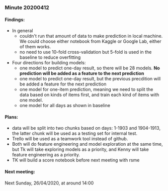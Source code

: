 ### Minute 20200412
#### Findings:
* In general
  * couldn't run that amount of data to make prediction in local machine. We could choose either
  notebook from Kaggle or Google Lab, either of them works.
  * no need to use 10-fold cross-validation but 5-fold is used in the baseline to reduce overfitting
* Four directions for building models:
  * one model to predict one-day result, so there will be 28 models. **No prediction will be added 
  as a feature to the next prediction**
  * one model to predict one-day result, but the previous precdition will be added a feature for 
  the next prediction
  * one model for one-item prediction, meaning we need to split the data based on kinds of items 
  first, and train each kind of items with one model.
  * one model for all days as shown in baseline
  
#### Plans:
* data will be split into two chunks based on days: 1-1903 and 1904-1913, the latter chunk will be 
used as a testing set for internal test.
* Trello will be used as a teamwork tool instead of github.
* Both will do feature engineering and model exploration at the same time, but Tk will take exploring
models as a priority, and Kenny will take feature engineering as a priority.
* TK will build a score notebook before next meeting with rsme

#### Next meeting:  
Next Sunday, 26/04/2020, at around 14:00
